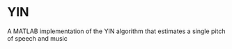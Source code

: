 # YIN
A MATLAB implementation of the YIN algorithm that estimates a single pitch of speech and music
